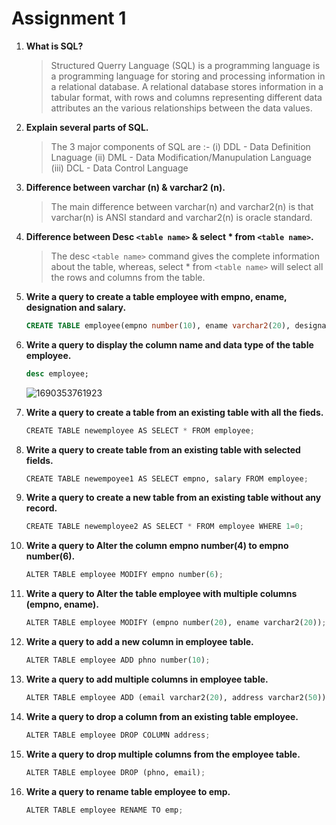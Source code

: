 # Assignment 1

1. **What is SQL?**

   > Structured Querry Language (SQL) is a programming language is a programming language for storing and processing information in a relational database. A relational database stores information in a tabular format, with rows and columns representing different data attributes an the various relationships between the data values.
   >
2. **Explain several parts of SQL.**

   > The 3 major components of SQL are :-
   > (i) DDL - Data Definition Lnaguage
   > (ii) DML - Data Modification/Manupulation Language
   > (iii) DCL - Data Control Language
   >
3. **Difference between varchar (n) & varchar2 (n).**

   > The main difference between varchar(n) and varchar2(n) is that varchar(n) is ANSI standard and varchar2(n) is oracle standard.
   >
4. **Difference between Desc `<table name>` & select * from `<table name>`.**

   > The desc `<table name>` command gives the complete information about the table, whereas, select * from `<table name>`  will select all the rows and columns from the table.
   >
5. **Write a query to create a table employee with empno, ename, designation and salary.**

   ```sql
   CREATE TABLE employee(empno number(10), ename varchar2(20), designation varchar2(10), salary number(10));
   ```
6. **Write a query to display the column name and data type of the table employee.**

   ```sql
   desc employee;
   ```
   ![1690353761923](https://github.com/GodPhoenix2003/3rd-Year-Assignments/assets/100948753/c7396480-32fa-4603-9354-513f22a43b54)

7. **Write a query to create a table from an existing table with all the fieds.**

   ```python
   CREATE TABLE newemployee AS SELECT * FROM employee;
   ```
8. **Write a query to create table from an existing table with selected fields.**

   ```python
   CREATE TABLE newempoyee1 AS SELECT empno, salary FROM employee;
   ```
9. **Write a query to create a new table from an existing table without any record.**

   ```python
   CREATE TABLE newemployee2 AS SELECT * FROM employee WHERE 1=0;
   ```
10. **Write a query to Alter the column empno number(4) to empno number(6).**

    ```python
    ALTER TABLE employee MODIFY empno number(6);
    ```
11. **Write a query to Alter the table employee with multiple columns (empno, ename).**

    ```python
    ALTER TABLE employee MODIFY (empno number(20), ename varchar2(20));
    ```
12. **Write a query to add a new column in employee table.**

    ```python
    ALTER TABLE employee ADD phno number(10);
    ```
13. **Write a query to add multiple columns in employee table.**

    ```python
    ALTER TABLE employee ADD (email varchar2(20), address varchar2(50));
    ```
14. **Write a query to drop a column from an existing table employee.**

    ```python
    ALTER TABLE employee DROP COLUMN address;
    ```
15. **Write a query to drop multiple columns from the employee table.**

    ```python
    ALTER TABLE employee DROP (phno, email);
    ```
16. **Write a query to rename table employee to emp.**

    ```python
    ALTER TABLE employee RENAME TO emp;
    ```
